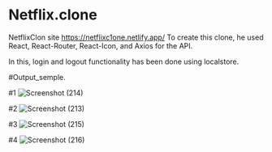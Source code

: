 # Netflix.clone

NetflixClon 
site https://netflixc1one.netlify.app/
To create this clone, he used React, React-Router, React-Icon, and Axios for the API.

In this, login and logout functionality has been done using localstore.

#Output_semple.

#1
![Screenshot (214)](https://github.com/spider007man/Netflix.clone/assets/128440621/8669edd0-3a3e-48e0-8aaa-57b54e7faeba)

#2
![Screenshot (213)](https://github.com/spider007man/Netflix.clone/assets/128440621/b88701a3-9e63-488c-864c-57c2743f5d24)

#3
![Screenshot (215)](https://github.com/spider007man/Netflix.clone/assets/128440621/d934c9a9-3b82-4fe0-a519-da8242c36783)

#4
![Screenshot (216)](https://github.com/spider007man/Netflix.clone/assets/128440621/1f413a16-4ae2-4354-8589-8011d040300a)





